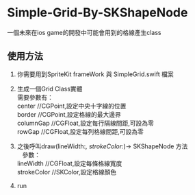 # Simple-Grid-By-SKShapeNode
一個未來在ios game的開發中可能會用到的格線產生class

## 使用方法  
1. 你需要用到SpriteKit frameWork 與 SimpleGrid.swift 檔案
    
2.  生成一個Grid Class實體  
    需要參數有：  
    center   //CGPoint,設定中央十字線的位置  
    border   //CGPoint,設定格線的最大邊界  
    columnGap   //CGFloat,設定每行隔線間距,可設為零  
    rowGap   //CGFloat,設定每列格線間距,可設為零  
    
3.  之後呼叫draw(lineWidth:_, strokeColor:_)-> SKShapeNode 方法  
    參數：  
    lineWidth //CGFloat,設定每條格線寬度  
    strokeColor //SKColor,設定格線顏色  
    
4.  run

